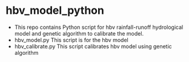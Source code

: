 # hbv_model_python
- This repo contains Python script for hbv rainfall-runoff hydrological model and genetic algorithm to calibrate the model.
- hbv_model.py This script is for the hbv model
- hbv_calibrate.py This script calibrates hbv model using genetic algorithm
